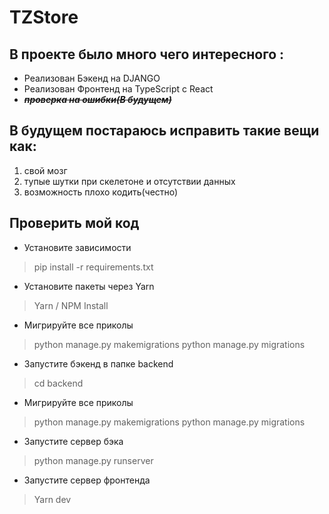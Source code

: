 # TZStore

## В проекте было много чего интересного :
+ Реализован Бэкенд на DJANGO
+ Реализован Фронтенд на TypeScript с React
+ ***~~проверка на ошибки(В будущем)~~***

## В будущем постараюсь исправить такие вещи как:
1. свой мозг
2. тупые шутки при скелетоне и отсутствии данных
3. возможность плохо кодить(честно)

## Проверить мой код
+ Установите зависимости
> pip install -r requirements.txt
+ Установите пакеты через Yarn
> Yarn / NPM Install
+ Мигрируйте все приколы
> python manage.py makemigrations
> python manage.py migrations
+ Запустите бэкенд в папке backend
> cd backend
+ Мигрируйте все приколы
> python manage.py makemigrations
> python manage.py migrations
+ Запустите сервер бэка
> python manage.py runserver
+ Запустите сервер фронтенда
> Yarn dev
